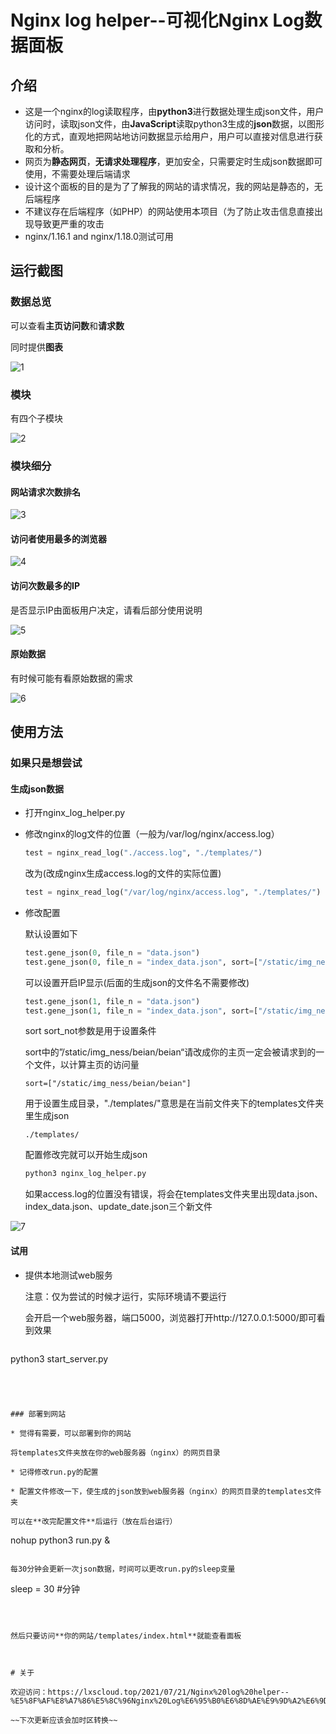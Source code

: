# Nginx log helper--可视化Nginx Log数据面板

## 介绍

* 这是一个nginx的log读取程序，由**python3**进行数据处理生成json文件，用户访问时，读取json文件，由**JavaScript**读取python3生成的**json**数据，以图形化的方式，直观地把网站地访问数据显示给用户，用户可以直接对信息进行获取和分析。
* 网页为**静态网页**，**无请求处理程序**，更加安全，只需要定时生成json数据即可使用，不需要处理后端请求
* 设计这个面板的目的是为了了解我的网站的请求情况，我的网站是静态的，无后端程序
* 不建议存在后端程序（如PHP）的网站使用本项目（为了防止攻击信息直接出现导致更严重的攻击
* nginx/1.16.1 and nginx/1.18.0测试可用

## 运行截图

### 数据总览

可以查看**主页访问数**和**请求数**

同时提供**图表**

![1](/img/1.jpg)

### 模块

有四个子模块

![2](/img/2.jpg)

### 模块细分

#### 网站请求次数排名

![3](/img/3.jpg)

#### 访问者使用最多的浏览器

![4](/img/4.jpg)

#### 访问次数最多的IP

是否显示IP由面板用户决定，请看后部分使用说明

![5](/img/5.jpg)

#### 原始数据

有时候可能有看原始数据的需求

![6](/img/6.jpg)



## 使用方法

### 如果只是想尝试

#### 生成json数据

* 打开nginx_log_helper.py

* 修改nginx的log文件的位置（一般为/var/log/nginx/access.log）

  ```python
  test = nginx_read_log("./access.log", "./templates/")
  ```

  改为(改成nginx生成access.log的文件的实际位置)

  ```python
  test = nginx_read_log("/var/log/nginx/access.log", "./templates/")
  ```

* 修改配置

  默认设置如下

  ```python
  test.gene_json(0, file_n = "data.json")
  test.gene_json(0, file_n = "index_data.json", sort=["/static/img_ness/beian/beian"])
  ```

  可以设置开启IP显示(后面的生成json的文件名不需要修改)

  ```python
  test.gene_json(1, file_n = "data.json")
  test.gene_json(1, file_n = "index_data.json", sort=["/static/img_ness/beian/beian"])
  ```

  sort sort_not参数是用于设置条件

  sort中的”/static/img_ness/beian/beian“请改成你的主页一定会被请求到的一个文件，以计算主页的访问量

  ```
  sort=["/static/img_ness/beian/beian"]
  ```
  
  用于设置生成目录，"./templates/"意思是在当前文件夹下的templates文件夹里生成json
  ```
  ./templates/
  ```

  配置修改完就可以开始生成json

  ```bash
  python3 nginx_log_helper.py
  ```

  如果access.log的位置没有错误，将会在templates文件夹里出现data.json、index_data.json、update_date.json三个新文件

![7](/img/7.jpg)

#### 试用

* 提供本地测试web服务

  注意：仅为尝试的时候才运行，实际环境请不要运行

  会开启一个web服务器，端口5000，浏览器打开http://127.0.0.1:5000/即可看到效果
  
  ```bash
python3 start_server.py
  ```
  



### 部署到网站

* 觉得有需要，可以部署到你的网站

将templates文件夹放在你的web服务器（nginx）的网页目录

* 记得修改run.py的配置

* 配置文件修改一下，使生成的json放到web服务器（nginx）的网页目录的templates文件夹

可以在**改完配置文件**后运行（放在后台运行）

```
nohup python3 run.py &
```

每30分钟会更新一次json数据，时间可以更改run.py的sleep变量

```
sleep = 30 #分钟
```



然后只要访问**你的网站/templates/index.html**就能查看面板



# 关于

欢迎访问：https://lxscloud.top/2021/07/21/Nginx%20log%20helper--%E5%8F%AF%E8%A7%86%E5%8C%96Nginx%20Log%E6%95%B0%E6%8D%AE%E9%9D%A2%E6%9D%BF/

~~下次更新应该会加时区转换~~